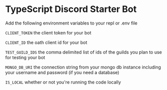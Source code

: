 # TypeScript Discord Starter Bot

Add the following environment variables to your repl or .env file

`CLIENT_TOKEN` the client token for your bot

`CLIENT_ID` the oath client id for your bot

`TEST_GUILD_IDS` the comma delimited list of ids of the guilds you plan to use for testing your bot

`MONGO_DB_URI` the connection string from your mongo db instance including your username and password (if you need a database)

`IS_LOCAL` whether or not you're running the code locally

